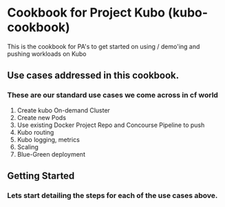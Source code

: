 # Cookbook for Project Kubo (kubo-cookbook)

This is the cookbook for PA's to get started on using / demo'ing and pushing workloads on Kubo

## Use cases addressed in this cookbook. 
### These are our standard use cases we come across in cf world

1. Create kubo On-demand Cluster
2. Create new Pods
3. Use existing Docker Project Repo and Concourse Pipeline to push
4. Kubo routing
5. Kubo logging, metrics
6. Scaling
7. Blue-Green deployment

## Getting Started
### Lets start detailing the steps for each of the use cases above. 

